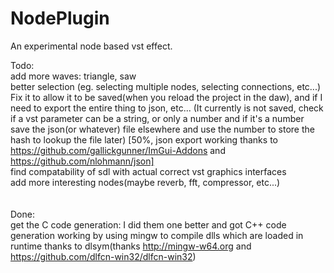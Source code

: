 # NodePlugin
An experimental node based vst effect.

Todo:<br>
add more waves: triangle, saw<br>
better selection (eg. selecting multiple nodes, selecting connections, etc...)<br>
Fix it to allow it to be saved(when you reload the project in the daw), and if I need to export the entire thing to json, etc... (It currently is not saved, check if a vst parameter can be a string, or only a number and if it's a number save the json(or whatever) file elsewhere and use the number to store the hash to lookup the file later)  [50%, json export working thanks to https://github.com/gallickgunner/ImGui-Addons and https://github.com/nlohmann/json]<br>
find compatability of sdl with actual correct vst graphics interfaces<br>
add more interesting nodes(maybe reverb, fft, compressor, etc...)<br>
<br>
<br>
Done:<br>
get the C code generation:  I did them one better and got C++ code generation working by using mingw to compile dlls which are loaded in runtime thanks to dlsym(thanks http://mingw-w64.org and https://github.com/dlfcn-win32/dlfcn-win32)<br>
